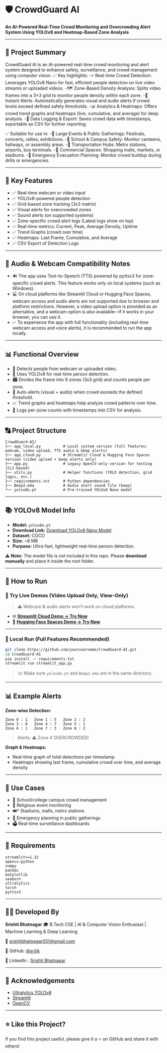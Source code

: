 # 🛡️ CrowdGuard AI  
**An AI-Powered Real-Time Crowd Monitoring and Overcrowding Alert System Using YOLOv8 and Heatmap-Based Zone Analysis**

---

## 📌 Project Summary
CrowdGuard AI is an AI-powered real-time crowd monitoring and alert system designed to enhance safety, surveillance, and crowd management using computer vision.
✅ Key highlights:
-⚡ Real-time Crowd Detection: Leverages YOLOv8 Nano for fast, efficient people detection on live video streams or uploaded videos.
-🗺️ Zone-Based Density Analysis: Splits video frames into a 3×3 grid to monitor people density within each zone.
-🚨 Instant Alerts: Automatically generates visual and audio alerts if crowd levels exceed defined safety thresholds.
-📊 Analytics & Heatmaps: Offers crowd trend graphs and heatmaps (live, cumulative, and average) for deep analysis.
-💾 Data Logging & Export: Saves crowd data with timestamps, exportable as CSV for further reporting.

✅ Suitable for use in:
-🎪 Large Events & Public Gatherings: Festivals, concerts, rallies, exhibitions.
-🏫 School & Campus Safety: Monitor canteens, hallways, or assembly areas.
-🚆 Transportation Hubs: Metro stations, airports, bus terminals.
-🏬 Commercial Spaces: Shopping malls, markets, or stadiums.
-🚨 Emergency Evacuation Planning: Monitor crowd buildup during drills or emergencies.

---

## 🌟 Key Features  
- ✅ Real-time webcam or video input  
- ✅ YOLOv8-powered people detection  
- ✅ Grid-based zone tracking (3x3 matrix)  
- ✅ Visual alerts for overcrowded zones  
- ✅ Sound alerts (on supported systems)  
- ✅ Zone-specific crowd alert logs (Latest logs show on top)  
- ✅ Real-time metrics: Current, Peak, Average Density, Uptime  
- ✅ Trend Graphs (crowd over time)  
- ✅ Heatmaps: Last Frame, Cumulative, and Average  
- ✅ CSV Export of Detection Logs  

---

## 🔔 Audio & Webcam Compatibility Notes
- 🔊 The app uses Text-to-Speech (TTS) powered by pyttsx3 for zone-specific crowd alerts. This feature works only on local systems (such as Windows).
- 💻 On cloud platforms like Streamlit Cloud or Hugging Face Spaces, webcam access and audio alerts are not supported due to browser and platform restrictions. However, a video upload option is provided as an alternative, and a webcam option is also available—if it works in your browser, you can use it.
- ✅ To experience the app with full functionality (including real-time webcam access and voice alerts), it is recommended to run the app locally.

---

## 📊 Functional Overview
- 🎥 Detects people from webcam or uploaded video.
- 🧠 Uses YOLOv8 for real-time person detection.
- 🏙️ Divides the frame into 9 zones (3x3 grid) and counts people per zone.
- 🚨 Auto-alerts (visual + audio) when crowd exceeds the defined threshold.
- 📈 Trend graphs and heatmaps help analyze crowd patterns over time.
- 📝 Logs per-zone counts with timestamps into CSV for analysis.

---

## 🔠 Project Structure

```
CrowdGuard-AI/
├── app_local.py          # Local system version (full features: webcam, video upload, TTS audio & beep alerts)
├── app_cloud.py          # Streamlit Cloud & Hugging Face Spaces version (video upload + beep alerts only)
├── app.py                # Legacy OpenCV-only version for testing (CLI-based)
├── utils.py              # Helper functions (YOLO detection, grid logic, etc.)
├── requirements.txt      # Python dependencies
├── Beep2.m4a             # Audio alert sound file (beep)
└── yolov8n.pt            # Pre-trained YOLOv8 Nano model

```


---

## 📚 YOLOv8 Model Info
- **Model:** `yolov8n.pt`  
- **Download Link:** [Download YOLOv8 Nano Model](https://github.com/ultralytics/assets/releases/download/v0.0.0/yolov8n.pt)
- **Dataset:** COCO  
- **Size:** ~6 MB  
- **Purpose:** Ultra-fast, lightweight real-time person detection.

⚠️ **Note:** The model file is not included in this repo. Please **download manually** and place it inside the root folder.

---

## 🔹 How to Run  
### 🚀 Try Live Demos (Video Upload Only, View-Only)
> ⚠️ Webcam & audio alerts won’t work on cloud platforms.

- 🌐 **[Streamlit Cloud Demo → Try Now](https://crowdguard-ai-xxjwxh56aazz35csz975yy.streamlit.app/)**
- 🤗 **[Hugging Face Spaces Demo → Try Now](https://huggingface.co/spaces/SrishtiB/CrowdGuardAI)**

---

### 🔧 Local Run (Full Features Recommended)
```bash
git clone https://github.com/yourusername/CrowdGuard-AI.git
cd CrowdGuard-AI
pip install -r requirements.txt
streamlit run streamlit_app.py

```

> ✉️ Make sure `yolov8n.pt` and `Beep2.m4a` are in the same directory.

---

## 📊 Example Alerts

**Zone-wise Detection:**

```
Zone 0 : 1   Zone 1 : 5   Zone 2 : 2
Zone 3 : 0   Zone 4 : 7   Zone 5 : 1
Zone 6 : 1   Zone 7 : 3   Zone 8 : 2
```

> Alerts: ⚠️ Zone 4 OVERCROWDED!

**Graph & Heatmaps:**

* Real-time graph of total detections per timestamp
* Heatmaps showing last frame, cumulative crowd over time, and average density

---

## 📅 Use Cases

* 🍎 School/college campus crowd management
* 🌺 Religious event monitoring
* 🎟† Stadiums, malls, metro stations
* 🚓 Emergency planning in public gatherings
* 🗳️ Real-time surveillance dashboards

---

## 📂 Requirements

```
streamlit>=1.32
opencv-python
numpy
pandas
matplotlib
seaborn
ultralytics
torch
pyttsx3
```

---

## 👨‍💼 Developed By

**Srishti Bhatnagar**
🎓 B.Tech CSE | AI & Computer Vision Enthusiast | Machine Learning & Deep Learning

📧 [srishtibhatnagar051@gmail.com](mailto:srishtibhatnagar051@gmail.com)

🔗 GitHub: [@sriijk](https://github.com/sriijk)

🔗 LinkedIn : [Srishti Bhatnagar](www.linkedin.com/in/srishti-bhatnagar-b59833269)

---

## 🙏 Acknowledgements

* [Ultralytics YOLOv8](https://github.com/ultralytics/ultralytics)
* [Streamlit](https://streamlit.io/)
* [OpenCV](https://opencv.org/)

---

## ⭐ Like this Project?

If you find this project useful, please give it a ⭐ on GitHub and share it with others!
